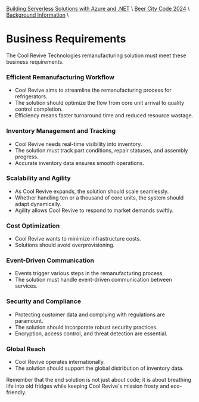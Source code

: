 [Building Serverless Solutions with Azure and .NET](..\..\..\README.md) \ [Beer City Code 2024](..\README.md) \ [Background Information](README.md) \

# Business Requirements

The Cool Revive Technologies remanufacturing solution must meet these business requirements.

### Efficient Remanufacturing Workflow

- Cool Revive aims to streamline the remanufacturing process for refrigerators.
- The solution should optimize the flow from core unit arrival to quality control completion.
- Efficiency means faster turnaround time and reduced resource wastage.

### Inventory Management and Tracking

- Cool Revive needs real-time visibility into inventory.
- The solution must track part conditions, repair statuses, and assembly progress.
- Accurate inventory data ensures smooth operations.

### Scalability and Agility

- As Cool Revive expands, the solution should scale seamlessly.
- Whether handling ten or a thousand of core units, the system should adapt dynamically.
- Agility allows Cool Revive to respond to market demands swiftly.

### Cost Optimization

- Cool Revive wants to minimize infrastructure costs.
- Solutions should avoid overprovisioning.

### Event-Driven Communication

- Events trigger various steps in the remanufacturing process.
- The solution must handle event-driven communication between services.

### Security and Compliance

- Protecting customer data and complying with regulations are paramount.
- The solution should incorporate robust security practices.
- Encryption, access control, and threat detection are essential.

### Global Reach

- Cool Revive operates internationally.
- The solution should support the global distribution of inventory data.

Remember that the end solution is not just about code; it is about breathing life into old fridges while keeping Cool Revive's mission frosty and eco-friendly.